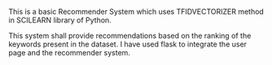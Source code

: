 This is a basic Recommender System which uses TFIDVECTORIZER method in SCILEARN library of Python.

This system shall provide recommendations based on the ranking of the keywords present in the dataset. I have used flask to integrate the user page and the recommender system. 
